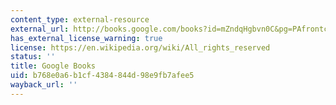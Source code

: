 ```yaml
---
content_type: external-resource
external_url: http://books.google.com/books?id=mZndqHgbvn0C&pg=PAfrontcover
has_external_license_warning: true
license: https://en.wikipedia.org/wiki/All_rights_reserved
status: ''
title: Google Books
uid: b768e0a6-b1cf-4384-844d-98e9fb7afee5
wayback_url: ''
---
```


